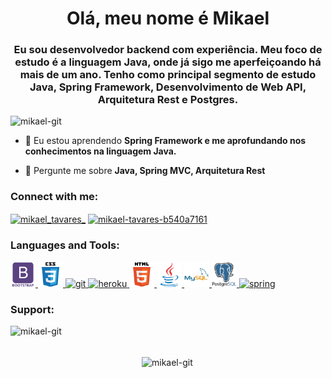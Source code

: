 <h1 align="center">Olá, meu nome é Mikael</h1>
<h3 align="center">Eu sou desenvolvedor backend com experiência. Meu foco de estudo é a linguagem Java, onde já sigo me aperfeiçoando há mais de um ano. Tenho como principal segmento de estudo Java, Spring Framework, Desenvolvimento de Web API, Arquitetura Rest e Postgres.</h3>

<p align="left"> <img src="https://komarev.com/ghpvc/?username=mikael-git&label=Profile%20views&color=0e75b6&style=flat" alt="mikael-git" /> </p>

- 🌱 Eu estou aprendendo **Spring Framework e me aprofundando nos conhecimentos na linguagem Java.**

- 💬 Pergunte me sobre **Java, Spring MVC, Arquitetura Rest**

<h3 align="left">Connect with me:</h3>
<p align="left">
<a href="https://twitter.com/mikael_tavares_" target="blank"><img align="center" src="https://raw.githubusercontent.com/rahuldkjain/github-profile-readme-generator/neutral-icons/src/images/icons/Social/twitter.svg" alt="mikael_tavares_" height="30" width="40" /></a>
<a href="https://linkedin.com/in/mikael-tavares-b540a7161" target="blank"><img align="center" src="https://raw.githubusercontent.com/rahuldkjain/github-profile-readme-generator/neutral-icons/src/images/icons/Social/linked-in-alt.svg" alt="mikael-tavares-b540a7161" height="30" width="40" /></a>
</p>

<h3 align="left">Languages and Tools:</h3>
<p align="left"> <a href="https://getbootstrap.com" target="_blank"> <img src="https://raw.githubusercontent.com/devicons/devicon/master/icons/bootstrap/bootstrap-plain-wordmark.svg" alt="bootstrap" width="40" height="40"/> </a> <a href="https://www.w3schools.com/css/" target="_blank"> <img src="https://raw.githubusercontent.com/devicons/devicon/master/icons/css3/css3-original-wordmark.svg" alt="css3" width="40" height="40"/> </a> <a href="https://git-scm.com/" target="_blank"> <img src="https://www.vectorlogo.zone/logos/git-scm/git-scm-icon.svg" alt="git" width="40" height="40"/> </a> <a href="https://heroku.com" target="_blank"> <img src="https://www.vectorlogo.zone/logos/heroku/heroku-icon.svg" alt="heroku" width="40" height="40"/> </a> <a href="https://www.w3.org/html/" target="_blank"> <img src="https://raw.githubusercontent.com/devicons/devicon/master/icons/html5/html5-original-wordmark.svg" alt="html5" width="40" height="40"/> </a> <a href="https://www.java.com" target="_blank"> <img src="https://raw.githubusercontent.com/devicons/devicon/master/icons/java/java-original.svg" alt="java" width="40" height="40"/> </a> <a href="https://www.mysql.com/" target="_blank"> <img src="https://raw.githubusercontent.com/devicons/devicon/master/icons/mysql/mysql-original-wordmark.svg" alt="mysql" width="40" height="40"/> </a> <a href="https://www.postgresql.org" target="_blank"> <img src="https://raw.githubusercontent.com/devicons/devicon/master/icons/postgresql/postgresql-original-wordmark.svg" alt="postgresql" width="40" height="40"/> </a> <a href="https://spring.io/" target="_blank"> <img src="https://www.vectorlogo.zone/logos/springio/springio-icon.svg" alt="spring" width="40" height="40"/> </a> </p>

<h3 align="left">Support:</h3>
<p><a href="https://www.buymeacoffee.com/mikael-git"> <img align="left" src="https://cdn.buymeacoffee.com/buttons/v2/default-yellow.png" height="50" width="210" alt="mikael-git" /></a></p><br><br>

<p><img align="center" src="https://github-readme-stats.vercel.app/api/top-langs?username=mikael-git&show_icons=true&locale=en&layout=compact" alt="mikael-git" /></p>
